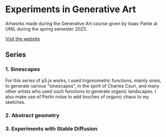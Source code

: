 # Experiments in Generative Art
Artworks made during the Generative Art course given by Isaac Pante at UNIL during the spring semester 2023.

[Visit the website](https://florian-rieder.github.io/generative-experiments/)

## Series

### 1. Sinescapes
For this series of p5.js works, I used trigonometric functions, mainly sines, to generate various "sinescapes", in the spirit of Charles Csuri, and many other artists who used such functions to generate organic landscapes.
I also make use of Perlin noise to add touches of organic chaos to my sketches.

### 2. Abstract geometry

### 3. Experiments with Stable Diffusion
